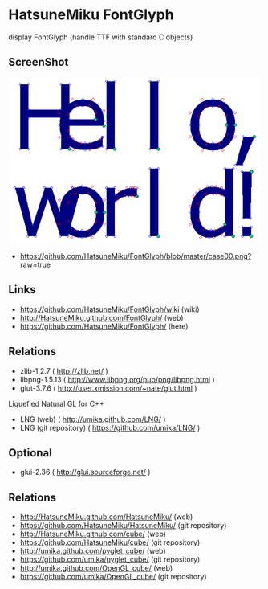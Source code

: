 HatsuneMiku FontGlyph
=====================

display FontGlyph (handle TTF with standard C objects)

ScreenShot
----------
[case00]: https://github.com/HatsuneMiku/FontGlyph/blob/master/case00.png?raw=true
![screenshot][case00]
 * https://github.com/HatsuneMiku/FontGlyph/blob/master/case00.png?raw=true

Links
-----

 * https://github.com/HatsuneMiku/FontGlyph/wiki (wiki)
 * http://HatsuneMiku.github.com/FontGlyph/ (web)
 * https://github.com/HatsuneMiku/FontGlyph/ (here)

Relations
---------

 * zlib-1.2.7 ( http://zlib.net/ )
 * libpng-1.5.13 ( http://www.libpng.org/pub/png/libpng.html )
 * glut-3.7.6 ( http://user.xmission.com/~nate/glut.html )

Liquefied Natural GL for C++

 * LNG (web) ( http://umika.github.com/LNG/ )
 * LNG (git repository) ( https://github.com/umika/LNG/ )

Optional
--------

 * glui-2.36 ( http://glui.sourceforge.net/ )

Relations
---------

 * http://HatsuneMiku.github.com/HatsuneMiku/ (web)
 * https://github.com/HatsuneMiku/HatsuneMiku/ (git repository)
 * http://HatsuneMiku.github.com/cube/ (web)
 * https://github.com/HatsuneMiku/cube/ (git repository)
 * http://umika.github.com/pyglet_cube/ (web)
 * https://github.com/umika/pyglet_cube/ (git repository)
 * http://umika.github.com/OpenGL_cube/ (web)
 * https://github.com/umika/OpenGL_cube/ (git repository)

